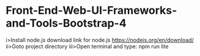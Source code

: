 # Front-End-Web-UI-Frameworks-and-Tools-Bootstrap-4
i>Install node.js download link for node.js https://nodejs.org/en/download/
ii>Goto project directory
iii>Open terminal and type: npm run lite
